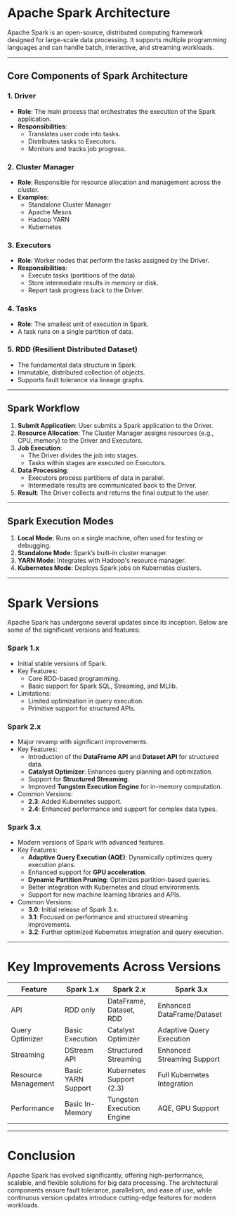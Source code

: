 # Apache Spark Architecture

Apache Spark is an open-source, distributed computing framework designed for large-scale data processing. It supports multiple programming languages and can handle batch, interactive, and streaming workloads.

---

## Core Components of Spark Architecture

### 1. **Driver**
- **Role**: The main process that orchestrates the execution of the Spark application.
- **Responsibilities**:
  - Translates user code into tasks.
  - Distributes tasks to Executors.
  - Monitors and tracks job progress.

### 2. **Cluster Manager**
- **Role**: Responsible for resource allocation and management across the cluster.
- **Examples**:
  - Standalone Cluster Manager
  - Apache Mesos
  - Hadoop YARN
  - Kubernetes

### 3. **Executors**
- **Role**: Worker nodes that perform the tasks assigned by the Driver.
- **Responsibilities**:
  - Execute tasks (partitions of the data).
  - Store intermediate results in memory or disk.
  - Report task progress back to the Driver.

### 4. **Tasks**
- **Role**: The smallest unit of execution in Spark.
- A task runs on a single partition of data.

### 5. **RDD (Resilient Distributed Dataset)**
- The fundamental data structure in Spark.
- Immutable, distributed collection of objects.
- Supports fault tolerance via lineage graphs.

---

## Spark Workflow
1. **Submit Application**: User submits a Spark application to the Driver.
2. **Resource Allocation**: The Cluster Manager assigns resources (e.g., CPU, memory) to the Driver and Executors.
3. **Job Execution**:
   - The Driver divides the job into stages.
   - Tasks within stages are executed on Executors.
4. **Data Processing**:
   - Executors process partitions of data in parallel.
   - Intermediate results are communicated back to the Driver.
5. **Result**: The Driver collects and returns the final output to the user.

---

## Spark Execution Modes
1. **Local Mode**: Runs on a single machine, often used for testing or debugging.
2. **Standalone Mode**: Spark’s built-in cluster manager.
3. **YARN Mode**: Integrates with Hadoop's resource manager.
4. **Kubernetes Mode**: Deploys Spark jobs on Kubernetes clusters.

---

# Spark Versions

Apache Spark has undergone several updates since its inception. Below are some of the significant versions and features:

### **Spark 1.x**
- Initial stable versions of Spark.
- Key Features:
  - Core RDD-based programming.
  - Basic support for Spark SQL, Streaming, and MLlib.
- Limitations:
  - Limited optimization in query execution.
  - Primitive support for structured APIs.

### **Spark 2.x**
- Major revamp with significant improvements.
- Key Features:
  - Introduction of the **DataFrame API** and **Dataset API** for structured data.
  - **Catalyst Optimizer**: Enhances query planning and optimization.
  - Support for **Structured Streaming**.
  - Improved **Tungsten Execution Engine** for in-memory computation.
- Common Versions:
  - **2.3**: Added Kubernetes support.
  - **2.4**: Enhanced performance and support for complex data types.

### **Spark 3.x**
- Modern versions of Spark with advanced features.
- Key Features:
  - **Adaptive Query Execution (AQE)**: Dynamically optimizes query execution plans.
  - Enhanced support for **GPU acceleration**.
  - **Dynamic Partition Pruning**: Optimizes partition-based queries.
  - Better integration with Kubernetes and cloud environments.
  - Support for new machine learning libraries and APIs.
- Common Versions:
  - **3.0**: Initial release of Spark 3.x.
  - **3.1**: Focused on performance and structured streaming improvements.
  - **3.2**: Further optimized Kubernetes integration and query execution.

---

# Key Improvements Across Versions
| Feature                      | Spark 1.x           | Spark 2.x                   | Spark 3.x                     |
|------------------------------|---------------------|-----------------------------|-------------------------------|
| API                          | RDD only            | DataFrame, Dataset, RDD     | Enhanced DataFrame/Dataset    |
| Query Optimizer              | Basic Execution     | Catalyst Optimizer          | Adaptive Query Execution      |
| Streaming                    | DStream API         | Structured Streaming        | Enhanced Streaming Support    |
| Resource Management          | Basic YARN Support  | Kubernetes Support (2.3)    | Full Kubernetes Integration   |
| Performance                  | Basic In-Memory     | Tungsten Execution Engine   | AQE, GPU Support              |

---

# Conclusion
Apache Spark has evolved significantly, offering high-performance, scalable, and flexible solutions for big data processing. The architectural components ensure fault tolerance, parallelism, and ease of use, while continuous version updates introduce cutting-edge features for modern workloads.

